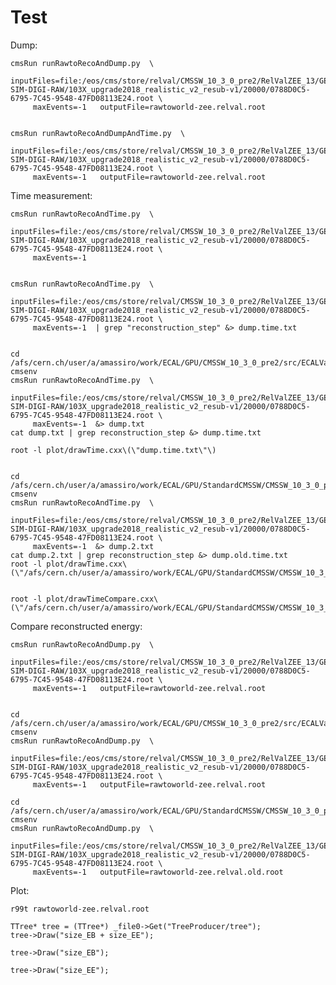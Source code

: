 Test
====

Dump:


    cmsRun runRawtoRecoAndDump.py  \
         inputFiles=file:/eos/cms/store/relval/CMSSW_10_3_0_pre2/RelValZEE_13/GEN-SIM-DIGI-RAW/103X_upgrade2018_realistic_v2_resub-v1/20000/0788D0C5-6795-7C45-9548-47FD08113E24.root \
         maxEvents=-1   outputFile=rawtoworld-zee.relval.root

         
    cmsRun runRawtoRecoAndDumpAndTime.py  \
         inputFiles=file:/eos/cms/store/relval/CMSSW_10_3_0_pre2/RelValZEE_13/GEN-SIM-DIGI-RAW/103X_upgrade2018_realistic_v2_resub-v1/20000/0788D0C5-6795-7C45-9548-47FD08113E24.root \
         maxEvents=-1   outputFile=rawtoworld-zee.relval.root
 
Time measurement:

    cmsRun runRawtoRecoAndTime.py  \
         inputFiles=file:/eos/cms/store/relval/CMSSW_10_3_0_pre2/RelValZEE_13/GEN-SIM-DIGI-RAW/103X_upgrade2018_realistic_v2_resub-v1/20000/0788D0C5-6795-7C45-9548-47FD08113E24.root \
         maxEvents=-1  
 
      
    cmsRun runRawtoRecoAndTime.py  \
         inputFiles=file:/eos/cms/store/relval/CMSSW_10_3_0_pre2/RelValZEE_13/GEN-SIM-DIGI-RAW/103X_upgrade2018_realistic_v2_resub-v1/20000/0788D0C5-6795-7C45-9548-47FD08113E24.root \
         maxEvents=-1  | grep "reconstruction_step" &> dump.time.txt
     

    cd /afs/cern.ch/user/a/amassiro/work/ECAL/GPU/CMSSW_10_3_0_pre2/src/ECALValidation/EcalLocalRecoToolKit/test
    cmsenv 
    cmsRun runRawtoRecoAndTime.py  \
         inputFiles=file:/eos/cms/store/relval/CMSSW_10_3_0_pre2/RelValZEE_13/GEN-SIM-DIGI-RAW/103X_upgrade2018_realistic_v2_resub-v1/20000/0788D0C5-6795-7C45-9548-47FD08113E24.root \
         maxEvents=-1  &> dump.txt
    cat dump.txt | grep reconstruction_step &> dump.time.txt 
     
    root -l plot/drawTime.cxx\(\"dump.time.txt\"\) 

    
    cd /afs/cern.ch/user/a/amassiro/work/ECAL/GPU/StandardCMSSW/CMSSW_10_3_0_pre2/src/ECALValidation/EcalLocalRecoToolKit/test
    cmsenv
    cmsRun runRawtoRecoAndTime.py  \
         inputFiles=file:/eos/cms/store/relval/CMSSW_10_3_0_pre2/RelValZEE_13/GEN-SIM-DIGI-RAW/103X_upgrade2018_realistic_v2_resub-v1/20000/0788D0C5-6795-7C45-9548-47FD08113E24.root \
         maxEvents=-1  &> dump.2.txt
    cat dump.2.txt | grep reconstruction_step &> dump.old.time.txt 
    root -l plot/drawTime.cxx\(\"/afs/cern.ch/user/a/amassiro/work/ECAL/GPU/StandardCMSSW/CMSSW_10_3_0_pre2/src/ECALValidation/EcalLocalRecoToolKit/test/dump.old.time.txt\"\) 
    
    
    root -l plot/drawTimeCompare.cxx\(\"/afs/cern.ch/user/a/amassiro/work/ECAL/GPU/StandardCMSSW/CMSSW_10_3_0_pre2/src/ECALValidation/EcalLocalRecoToolKit/test/dump.old.time.txt\",\"dump.time.txt\"\) 

    
Compare reconstructed energy:

    cmsRun runRawtoRecoAndDump.py  \
         inputFiles=file:/eos/cms/store/relval/CMSSW_10_3_0_pre2/RelValZEE_13/GEN-SIM-DIGI-RAW/103X_upgrade2018_realistic_v2_resub-v1/20000/0788D0C5-6795-7C45-9548-47FD08113E24.root \
         maxEvents=-1   outputFile=rawtoworld-zee.relval.root

     
    cd /afs/cern.ch/user/a/amassiro/work/ECAL/GPU/CMSSW_10_3_0_pre2/src/ECALValidation/EcalLocalRecoToolKit/test
    cmsenv
    cmsRun runRawtoRecoAndDump.py  \
         inputFiles=file:/eos/cms/store/relval/CMSSW_10_3_0_pre2/RelValZEE_13/GEN-SIM-DIGI-RAW/103X_upgrade2018_realistic_v2_resub-v1/20000/0788D0C5-6795-7C45-9548-47FD08113E24.root \
         maxEvents=-1   outputFile=rawtoworld-zee.relval.root

    cd /afs/cern.ch/user/a/amassiro/work/ECAL/GPU/StandardCMSSW/CMSSW_10_3_0_pre2/src/ECALValidation/EcalLocalRecoToolKit/test
    cmsenv
    cmsRun runRawtoRecoAndDump.py  \
         inputFiles=file:/eos/cms/store/relval/CMSSW_10_3_0_pre2/RelValZEE_13/GEN-SIM-DIGI-RAW/103X_upgrade2018_realistic_v2_resub-v1/20000/0788D0C5-6795-7C45-9548-47FD08113E24.root \
         maxEvents=-1   outputFile=rawtoworld-zee.relval.old.root
         

Plot:

    r99t rawtoworld-zee.relval.root
    
    TTree* tree = (TTree*) _file0->Get("TreeProducer/tree");
    tree->Draw("size_EB + size_EE");

    tree->Draw("size_EB");

    tree->Draw("size_EE");
    



